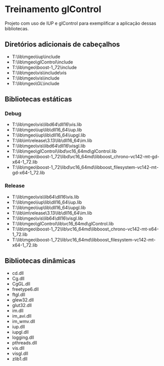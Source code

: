 # Treinamento glControl 

Projeto com uso de IUP e glControl para exemplificar a aplicação dessas bibliotecas.

## Diretórios adicionais de cabeçalhos 

- T:\lib\mgeo\iup\include
- T:\lib\mgeo\glControl\include
- T:\lib\mgeo\boost-1_72\include
- T:\lib\mgeo\vis\include\vis
- T:\lib\mgeo\vis\include
- T:\lib\mgeo\GL\include

## Bibliotecas estáticas

### Debug

- T:\lib\mgeo\vis\libd64\dll16\vis.lib
- T:\lib\mgeo\iup\lib\dll16_64\iup.lib
- T:\lib\mgeo\iup\lib\dll16_64\iupgl.lib
- T:\lib\im\release\3.13\lib\dll16_64\im.lib
- T:\lib\mgeo\vis\libd64\dll16\visgl.lib
- T:\lib\mgeo\glControl\libd\vc16_64md\glControl.lib
- T:\lib\mgeo\boost-1_72\libd\vc16_64md\libboost_chrono-vc142-mt-gd-x64-1_72.lib
- T:\lib\mgeo\boost-1_72\libd\vc16_64md\libboost_filesystem-vc142-mt-gd-x64-1_72.lib

### Release

- T:\lib\mgeo\vis\lib64\dll16\vis.lib
- T:\lib\mgeo\iup\lib\dll16_64\iup.lib
- T:\lib\mgeo\iup\lib\dll16_64\iupgl.lib
- T:\lib\im\release\3.13\lib\dll16_64\im.lib
- T:\lib\mgeo\vis\lib64\dll16\visgl.lib
- T:\lib\mgeo\glControl\lib\vc16_64md\glControl.lib
- T:\lib\mgeo\boost-1_72\lib\vc16_64md\libboost_chrono-vc142-mt-x64-1_72.lib
- T:\lib\mgeo\boost-1_72\lib\vc16_64md\libboost_filesystem-vc142-mt-x64-1_72.lib

## Bibliotecas dinâmicas

- cd.dll
- Cg.dll
- CgGL.dll
- freetype6.dll
- ftgl.dll
- glew32.dll
- glut32.dll
- im.dll
- im_avi.dll
- im_wmv.dll
- iup.dll
- iupgl.dll
- logging.dll
- pthreads.dll
- vis.dll
- visgl.dll
- zlib1.dll

